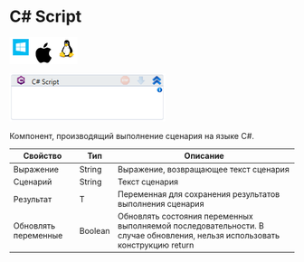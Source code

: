 # C# Script

![](<../../../.gitbook/assets/image (100) (1) (10) (45).png>)

![](<../../../.gitbook/assets/image (137).png>)

Компонент, производящий выполнение сценария на языке C#.

| Свойство             | Тип     | Описание                                                                                                                   |
| -------------------- | ------- | -------------------------------------------------------------------------------------------------------------------------- |
| Выражение            | String  | Выражение, возвращающее текст сценария                                                                                     |
| Сценарий             | String  | Текст сценария                                                                                                             |
| Результат            | T       | Переменная для сохранения результатов выполнения сценария                                                                  |
| Обновлять переменные | Boolean | Обновлять состояния переменных выполняемой последовательности. В случае обновления, нельзя использовать конструкцию return |
